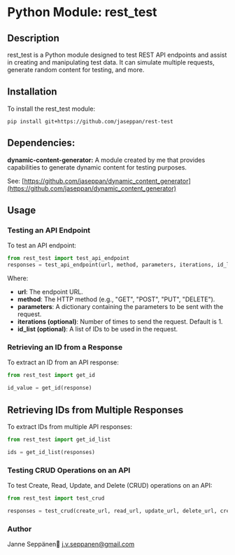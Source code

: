 # Python Module: rest_test
## Description
rest_test is a Python module designed to test REST API endpoints and assist in creating and manipulating test data. It can simulate multiple requests, generate random content for testing, and more.

## Installation
To install the rest_test module:

```arduino
pip install git+https://github.com/jaseppan/rest-test
```

## Dependencies:

**dynamic-content-generator:** A module created by me that provides capabilities to generate dynamic content for testing purposes. 

See: [https://github.com/jaseppan/dynamic_content_generator](https://github.com/jaseppan/dynamic_content_generator)

## Usage
### Testing an API Endpoint
To test an API endpoint:

```python
from rest_test import test_api_endpoint
responses = test_api_endpoint(url, method, parameters, iterations, id_list)

```
Where:

- **url**: The endpoint URL.
- **method**: The HTTP method (e.g., "GET", "POST", "PUT", "DELETE").
- **parameters**: A dictionary containing the parameters to be sent with the request.
- **iterations (optional)**: Number of times to send the request. Default is 1.
- **id_list (optional)**: A list of IDs to be used in the request.

### Retrieving an ID from a Response
To extract an ID from an API response:

```python
from rest_test import get_id

id_value = get_id(response)
```

## Retrieving IDs from Multiple Responses
To extract IDs from multiple API responses:

```python
from rest_test import get_id_list

ids = get_id_list(responses)
```

### Testing CRUD Operations on an API
To test Create, Read, Update, and Delete (CRUD) operations on an API:

```python
from rest_test import test_crud

responses = test_crud(create_url, read_url, update_url, delete_url, create_parameters, read_parameters, update_parameters, delete_parameters)
```

### Author
Janne Seppänen📧 j.v.seppanen@gmail.com